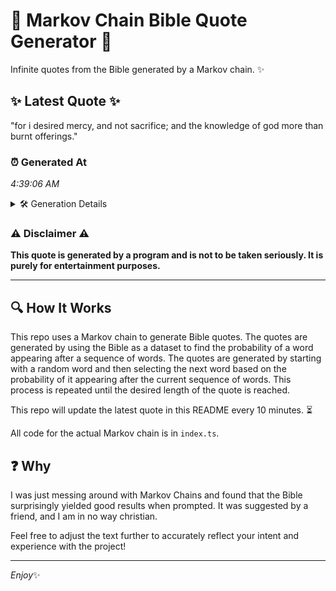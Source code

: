 # 📖 Markov Chain Bible Quote Generator 📖

Infinite quotes from the Bible generated by a Markov chain. ✨

## ✨ Latest Quote ✨
"for i desired mercy, and not sacrifice; and the knowledge of god more than burnt offerings."

### ⏰ Generated At
*4:39:06 AM*

<details>
    <summary>🛠️ Generation Details</summary>
    <p>
        <strong>🌱 Seed:</strong> for<br>
        <strong>🔄 Iterations:</strong> 15<br>
        <strong>📜 Context History:</strong><br>[ for ]: i<br>[ for, i ]: desired<br>[ for, i, desired ]: mercy,<br>[ for, i, desired, mercy, ]: and<br>[ for, i, desired, mercy,, and ]: not<br>[ for, i, desired, mercy,, and, not ]: sacrifice;<br>[ i, desired, mercy,, and, not, sacrifice; ]: and<br>[ desired, mercy,, and, not, sacrifice;, and ]: the<br>[ mercy,, and, not, sacrifice;, and, the ]: knowledge<br>[ and, not, sacrifice;, and, the, knowledge ]: of<br>[ not, sacrifice;, and, the, knowledge, of ]: god<br>[ sacrifice;, and, the, knowledge, of, god ]: more<br>[ and, the, knowledge, of, god, more ]: than<br>[ the, knowledge, of, god, more, than ]: burnt<br>[ knowledge, of, god, more, than, burnt ]: offerings.<br>
    </p>
</details>

### ⚠️ Disclaimer ⚠️
**This quote is generated by a program and is not to be taken seriously. It is purely for entertainment purposes.**

---

## 🔍 How It Works

This repo uses a Markov chain to generate Bible quotes. The quotes are generated by using the Bible as a dataset to find the probability of a word appearing after a sequence of words. The quotes are generated by starting with a random word and then selecting the next word based on the probability of it appearing after the current sequence of words. This process is repeated until the desired length of the quote is reached.

This repo will update the latest quote in this README every 10 minutes. ⏳

All code for the actual Markov chain is in `index.ts`.

## ❓ Why

I was just messing around with Markov Chains and found that the Bible surprisingly yielded good results when prompted. 
It was suggested by a friend, and I am in no way christian.

Feel free to adjust the text further to accurately reflect your intent and experience with the project!

---

*Enjoy*✨
